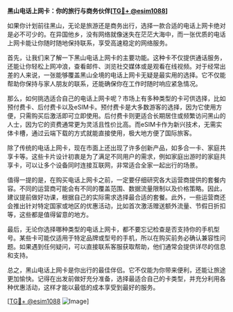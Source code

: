 **黑山电话上网卡：你的旅行与商务伙伴[[TG💪+ @esim1088](https://t.me/s/esim1088)]**

如果你计划前往黑山，无论是旅游还是商务出行，选择一款合适的电话上网卡绝对是必不可少的。在异国他乡，没有网络就像迷失在茫茫大海中，而一张优质的电话上网卡能让你随时随地保持联系，享受高速稳定的网络服务。

首先，让我们来了解一下黑山电话上网卡的主要功能。这种卡不仅提供通话服务，还能让你轻松上网冲浪，查看邮件、浏览社交媒体或是观看在线视频。对于经常出差的人来说，一张能够覆盖黑山全境的电话上网卡无疑是最实用的选择。它不仅能帮助你保持与家人朋友的联系，还能确保你在工作时随时响应紧急情况。

那么，如何挑选适合自己的电话上网卡呢？市场上有多种类型的卡可供选择，比如预付费卡、后付费卡以及eSIM卡。预付费卡是大多数游客的选择，因为它使用方便，只需购买后激活即可立即使用。后付费卡则更适合长期居住或频繁访问黑山的人士，因为它的资费通常更为灵活且性价比高。而eSIM卡作为新兴技术，无需实体卡槽，通过云端下载的方式就能直接使用，极大地方便了国际旅客。

除了传统的电话上网卡，现在市面上还出现了许多创新产品，如多合一卡、家庭共享卡等。这些卡片设计初衷是为了满足不同用户的需求，例如家庭出游时的家庭共享卡，可以让多个设备同时连接互联网，非常适合全家一起出行的场景。

值得一提的是，在购买电话上网卡之前，一定要仔细研究各大运营商提供的套餐内容。不同的运营商可能会有不同的覆盖范围、数据流量限制以及价格策略。因此，建议提前做好功课，根据自己的实际需求选择最合适的套餐。此外，一些运营商还会推出针对特定国家或地区的优惠活动，比如首次激活赠送额外流量、节假日折扣等，这些都是值得留意的地方。

最后，无论你选择哪种类型的电话上网卡，都不要忘记检查是否支持你的手机型号。某些卡可能仅适用于特定品牌或型号的手机，所以在购买前务必确认兼容性问题。如果遇到任何疑问，可以直接联系客服获取帮助，他们通常会提供详尽的信息和支持。

总之，黑山电话上网卡是你出行的最佳伴侣。它不仅能为你带来便利，还能让旅途更加愉快。记得在出发前做好充分准备，选择最适合自己的卡类型，并充分利用各种优惠活动，这样才能以最低的成本享受到最好的服务。

[[TG💪+ @esim1088](https://t.me/s/esim1088) ![Image](https://i.postimg.cc/4NQfJmqS/Snipaste-2025-05-13-00-14-12.png)]